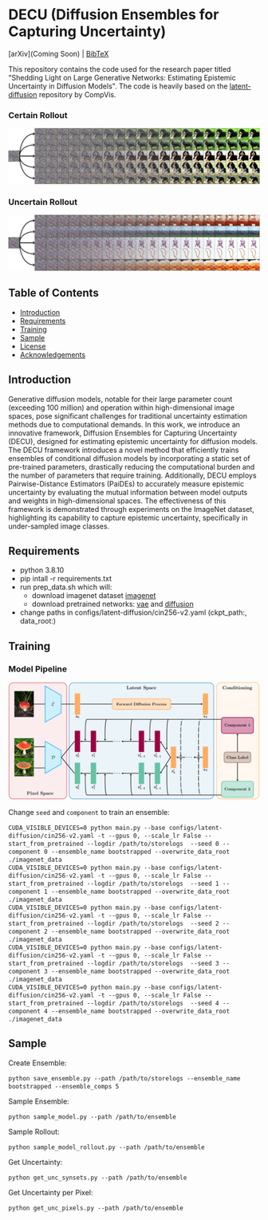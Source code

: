 # DECU (Diffusion Ensembles for Capturing Uncertainty)
[arXiv](Coming Soon) | [BibTeX](#bibtex)

This repository contains the code used for the research paper titled "Shedding Light on Large Generative Networks:
Estimating Epistemic Uncertainty in Diffusion Models". The code is heavily based on the [latent-diffusion](https://github.com/CompVis/latent-diffusion) repository by CompVis.

### Certain Rollout
<p align="center">
<img src=assets/certain_rollout.png />
</p>

### Uncertain Rollout
<p align="center">
<img src=assets/uncertain_rollout.png />
</p>


## Table of Contents

- [Introduction](#introduction)
- [Requirements](#requirements)
- [Training](#training)
- [Sample](#sample)
- [License](#license)
- [Acknowledgements](#acknowledgements)

## Introduction

Generative diffusion models, notable for their large parameter count (exceeding 100 million) and operation within high-dimensional image spaces, pose significant challenges for traditional uncertainty estimation methods due to computational demands. In this work, we introduce an innovative framework, Diffusion Ensembles for Capturing Uncertainty (DECU), designed for estimating epistemic uncertainty for diffusion models. The DECU framework introduces a novel method that efficiently trains ensembles of conditional diffusion models by incorporating a static set of pre-trained parameters, drastically reducing the computational burden and the number of parameters that require training. Additionally, DECU employs Pairwise-Distance Estimators (PaiDEs) to accurately measure epistemic uncertainty by evaluating the mutual information between model outputs and weights in high-dimensional spaces. The effectiveness of this framework is demonstrated through experiments on the ImageNet dataset, highlighting its capability to capture epistemic uncertainty, specifically in under-sampled image classes.

## Requirements

- python 3.8.10
- pip intall -r requirements.txt
- run prep_data.sh which will:
   - download imagenet dataset [imagenet](https://image-net.org/challenges/LSVRC/2012/2012-downloads.php)
   - download pretrained networks: [vae](https://ommer-lab.com/files/latent-diffusion/vq-f4.zip) and [diffusion](https://ommer-lab.com/files/latent-diffusion/nitro/cin/model.ckpt)
- change paths in configs/latent-diffusion/cin256-v2.yaml (ckpt_path:, data_root:)

## Training

### Model Pipeline
<p align="center">
<img src=assets/flow_chart.png />
</p>

Change ```seed``` and ```component``` to train an ensemble:

```
CUDA_VISIBLE_DEVICES=0 python main.py --base configs/latent-diffusion/cin256-v2.yaml -t --gpus 0, --scale_lr False --start_from_pretrained --logdir /path/to/storelogs  --seed 0 --component 0 --ensemble_name bootstrapped --overwrite_data_root ./imagenet_data
CUDA_VISIBLE_DEVICES=0 python main.py --base configs/latent-diffusion/cin256-v2.yaml -t --gpus 0, --scale_lr False --start_from_pretrained --logdir /path/to/storelogs  --seed 1 --component 1 --ensemble_name bootstrapped --overwrite_data_root ./imagenet_data
CUDA_VISIBLE_DEVICES=0 python main.py --base configs/latent-diffusion/cin256-v2.yaml -t --gpus 0, --scale_lr False --start_from_pretrained --logdir /path/to/storelogs  --seed 2 --component 2 --ensemble_name bootstrapped --overwrite_data_root ./imagenet_data
CUDA_VISIBLE_DEVICES=0 python main.py --base configs/latent-diffusion/cin256-v2.yaml -t --gpus 0, --scale_lr False --start_from_pretrained --logdir /path/to/storelogs  --seed 3 --component 3 --ensemble_name bootstrapped --overwrite_data_root ./imagenet_data
CUDA_VISIBLE_DEVICES=0 python main.py --base configs/latent-diffusion/cin256-v2.yaml -t --gpus 0, --scale_lr False --start_from_pretrained --logdir /path/to/storelogs  --seed 4 --component 4 --ensemble_name bootstrapped --overwrite_data_root ./imagenet_data
```

## Sample

Create Ensemble:

```
python save_ensemble.py --path /path/to/storelogs --ensemble_name bootstrapped --ensemble_comps 5
```

Sample Ensemble:

```
python sample_model.py --path /path/to/ensemble
```

Sample Rollout:

```
python sample_model_rollout.py --path /path/to/ensemble
```

Get Uncertainty:

```
python get_unc_synsets.py --path /path/to/ensemble
```

Get Uncertainty per Pixel:

```
python get_unc_pixels.py --path /path/to/ensemble
```
